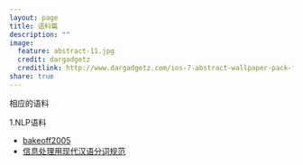```yaml
---
layout: page
title: 语料篇 
description: ""
image:
  feature: abstract-11.jpg
  credit: dargadgetz
  creditlink: http://www.dargadgetz.com/ios-7-abstract-wallpaper-pack-for-iphone-5-and-ipod-touch-retina/
share: true
---
```


相应的语料


1.NLP语料

- [bakeoff2005](http://sighan.cs.uchicago.edu/bakeoff2005/)
- [信息处理用现代汉语分词规范](http://www.docin.com/p-1012629336.html)

